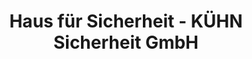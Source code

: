 ---
title: "Haus für Sicherheit - KÜHN Sicherheit GmbH"
url: /hildesheim/haus-fuer-sicherheit-kuehn-sicherheit-gmbh/
shop: Sicherheit
---